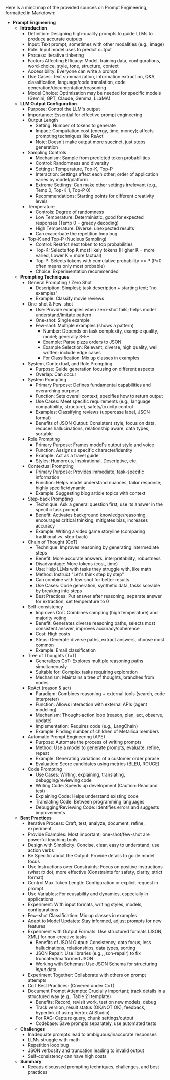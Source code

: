 Here is a mind map of the provided sources on Prompt Engineering, formatted in Markdown:

*   **Prompt Engineering**
    *   **Introduction**
        *   Definition: Designing high-quality prompts to guide LLMs to produce accurate outputs
        *   Input: Text prompt, sometimes with other modalities (e.g., image)
        *   Role: Input model uses to predict output
        *   Process: Iterative tinkering
        *   Factors Affecting Efficacy: Model, training data, configurations, word-choice, style, tone, structure, context
        *   Accessibility: Everyone can write a prompt
        *   Use Cases: Text summarization, information extraction, Q&A, classification, language/code translation, code generation/documentation/reasoning
        *   Model Choice: Optimization may be needed for specific models (Gemini, GPT, Claude, Gemma, LLaMA)
    *   **LLM Output Configuration**
        *   Purpose: Control the LLM's output
        *   Importance: Essential for effective prompt engineering
        *   Output Length
            *   Setting: Number of tokens to generate
            *   Impact: Computation cost (energy, time, money); affects prompting techniques like ReAct
            *   Note: Doesn't make output more succinct, just stops generation
        *   Sampling Controls
            *   Mechanism: Sample from predicted token probabilities
            *   Control: Randomness and diversity
            *   Settings: Temperature, Top-K, Top-P
            *   Interaction: Settings affect each other; order of application varies by model/platform
            *   Extreme Settings: Can make other settings irrelevant (e.g., Temp 0, Top-K 1, Top-P 0)
            *   Recommendations: Starting points for different creativity levels
        *   Temperature
            *   Controls: Degree of randomness
            *   Low Temperature: Deterministic, good for expected responses (Temp 0 = greedy decoding)
            *   High Temperature: Diverse, unexpected results
            *   Can exacerbate the repetition loop bug
        *   Top-K and Top-P (Nucleus Sampling)
            *   Control: Restrict next token to top probabilities
            *   Top-K: Selects top K most likely tokens (Higher K = more varied, Lower K = more factual)
            *   Top-P: Selects tokens with cumulative probability <= P (P=0 often means only most probable)
            *   Choice: Experimentation recommended
    *   **Prompting Techniques**
        *   General Prompting / Zero Shot
            *   Description: Simplest; task description + starting text; "no examples"
            *   Example: Classify movie reviews
        *   One-shot & Few-shot
            *   Use: Provide examples when zero-shot fails; helps model understand/imitate pattern
            *   One-shot: Single example
            *   Few-shot: Multiple examples (shows a pattern)
                *   Number: Depends on task complexity, example quality, model; generally 3-5+
                *   Example: Parse pizza orders to JSON
                *   Example Selection: Relevant, diverse, high quality, well written; include edge cases
                *   For Classification: Mix up classes in examples
        *   System, Contextual, and Role Prompting
            *   Purpose: Guide generation focusing on different aspects
            *   Overlap: Can occur
        *   System Prompting
            *   Primary Purpose: Defines fundamental capabilities and overarching purpose
            *   Function: Sets overall context; specifies how to return output
            *   Use Cases: Meet specific requirements (e.g., language compatibility, structure), safety/toxicity control
            *   Examples: Classifying reviews (uppercase label, JSON format)
            *   Benefits of JSON Output: Consistent style, focus on data, reduces hallucinations, relationship aware, data types, sortable
        *   Role Prompting
            *   Primary Purpose: Frames model's output style and voice
            *   Function: Assigns a specific character/identity
            *   Example: Act as a travel guide
            *   Styles: Humorous, Inspirational, Descriptive, etc.
        *   Contextual Prompting
            *   Primary Purpose: Provides immediate, task-specific information
            *   Function: Helps model understand nuances, tailor response; highly specific/dynamic
            *   Example: Suggesting blog article topics with context
        *   Step-back Prompting
            *   Technique: Ask a general question first, use its answer in the specific task prompt
            *   Benefit: Activates background knowledge/reasoning, encourages critical thinking, mitigates bias, increases accuracy
            *   Example: Writing a video game storyline (comparing traditional vs. step-back)
        *   Chain of Thought (CoT)
            *   Technique: Improves reasoning by generating intermediate steps
            *   Benefit: More accurate answers, interpretability, robustness
            *   Disadvantage: More tokens (cost, time)
            *   Use: Help LLMs with tasks they struggle with, like math
            *   Method: Instruct "Let's think step by step"
            *   Can combine with few-shot for better results
            *   Use Cases: Code generation, synthetic data, tasks solvable by breaking into steps
            *   Best Practices: Put answer after reasoning, separate answer for extraction, set temperature to 0
        *   Self-consistency
            *   Improves CoT: Combines sampling (high temperature) and majority voting
            *   Benefit: Generates diverse reasoning paths, selects most consistent answer, improves accuracy/coherence
            *   Cost: High costs
            *   Steps: Generate diverse paths, extract answers, choose most common
            *   Example: Email classification
        *   Tree of Thoughts (ToT)
            *   Generalizes CoT: Explores multiple reasoning paths simultaneously
            *   Suitable for: Complex tasks requiring exploration
            *   Mechanism: Maintains a tree of thoughts, branches from nodes
        *   ReAct (reason & act)
            *   Paradigm: Combines reasoning + external tools (search, code interpreter)
            *   Function: Allows interaction with external APIs (agent modeling)
            *   Mechanism: Thought-action loop (reason, plan, act, observe, update)
            *   Implementation: Requires code (e.g., LangChain)
            *   Example: Finding number of children of Metallica members
        *   Automatic Prompt Engineering (APE)
            *   Purpose: Automate the process of writing prompts
            *   Method: Use a model to generate prompts, evaluate, refine, repeat
            *   Example: Generating variations of a customer order phrase
            *   Evaluation: Score candidates using metrics (BLEU, ROUGE)
        *   Code Prompting
            *   Use Cases: Writing, explaining, translating, debugging/reviewing code
            *   Writing Code: Speeds up development (Caution: Read and test)
            *   Explaining Code: Helps understand existing code
            *   Translating Code: Between programming languages
            *   Debugging/Reviewing Code: Identifies errors and suggests improvements
    *   **Best Practices**
        *   Iterative Process: Craft, test, analyze, document, refine, experiment
        *   Provide Examples: Most important; one-shot/few-shot are powerful teaching tools
        *   Design with Simplicity: Concise, clear, easy to understand; use action verbs
        *   Be Specific about the Output: Provide details to guide model focus
        *   Use Instructions over Constraints: Focus on positive instructions (what *to* do); more effective (Constraints for safety, clarity, strict format)
        *   Control Max Token Length: Configuration or explicit request in prompt
        *   Use Variables: For reusability and dynamics, especially in applications
        *   Experiment: With input formats, writing styles, models, configurations
        *   Few-shot Classification: Mix up classes in examples
        *   Adapt to Model Updates: Stay informed, adjust prompts for new features
        *   Experiment with Output Formats: Use structured formats (JSON, XML) for non-creative tasks
            *   Benefits of JSON Output: Consistency, data focus, less hallucinations, relationships, data types, sorting
            *   JSON Repair: Use libraries (e.g., json-repair) to fix truncated/malformed JSON
            *   Working with Schemas: Use JSON Schema for structuring *input* data
        *   Experiment Together: Collaborate with others on prompt attempts
        *   CoT Best Practices: (Covered under CoT)
        *   Document Prompt Attempts: Crucially important; track details in a structured way (e.g., Table 21 template)
            *   Benefits: Record, revisit work, test on new models, debug
            *   Track version, result status (OK/NOT OK), feedback, hyperlink (if using Vertex AI Studio)
            *   For RAG: Capture query, chunk settings/output
            *   Codebase: Save prompts separately, use automated tests
    *   **Challenges**
        *   Inadequate prompts lead to ambiguous/inaccurate responses
        *   LLMs struggle with math
        *   Repetition loop bug
        *   JSON verbosity and truncation leading to invalid output
        *   Self-consistency can have high costs
    *   **Summary**
        *   Recaps discussed prompting techniques, challenges, and best practices

